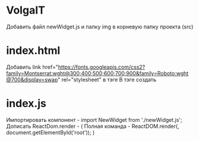 # VolgaIT
Добавить файл newWidget.js и папку img в корневую папку проекта (src)

# index.html 
  Добавить link href="https://fonts.googleapis.com/css2?family=Montserrat:wght@300;400;500;600;700;900&family=Roboto:wght@700&display=swap" rel="stylesheet" в тэге <head>
  В тэге <body> создать <div id="root"></div>

# index.js
  Импортировать компонент - import NewWidget from './newWidget.js';
  Дописать ReactDom.render - <NewWidget /> ( Полная команда - ReactDOM.render(<NewWidget />, document.getElementById('root')); )
  
  
